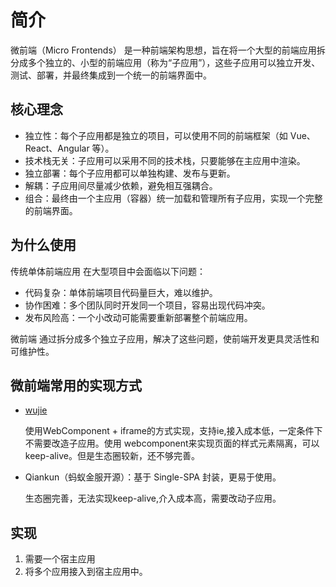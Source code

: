 # 简介

微前端（Micro Frontends） 是一种前端架构思想，旨在将一个大型的前端应用拆分成多个独立的、小型的前端应用（称为“子应用”），这些子应用可以独立开发、测试、部署，并最终集成到一个统一的前端界面中。

## 核心理念

- 独立性：每个子应用都是独立的项目，可以使用不同的前端框架（如 Vue、React、Angular 等）。
- 技术栈无关：子应用可以采用不同的技术栈，只要能够在主应用中渲染。
- 独立部署：每个子应用都可以单独构建、发布与更新。
- 解耦：子应用间尽量减少依赖，避免相互强耦合。
- 组合：最终由一个主应用（容器）统一加载和管理所有子应用，实现一个完整的前端界面。

## 为什么使用

传统单体前端应用 在大型项目中会面临以下问题：

- 代码复杂：单体前端项目代码量巨大，难以维护。
- 协作困难：多个团队同时开发同一个项目，容易出现代码冲突。
- 发布风险高：一个小改动可能需要重新部署整个前端应用。
  
微前端 通过拆分成多个独立子应用，解决了这些问题，使前端开发更具灵活性和可维护性。

## 微前端常用的实现方式

- [wujie](https://wujie-micro.github.io/doc/guide/)
  
  使用WebComponent + iframe的方式实现，支持ie,接入成本低，一定条件下不需要改造子应用。使用  webcomponent来实现页面的样式元素隔离，可以keep-alive。但是生态圈较新，还不够完善。

- Qiankun（蚂蚁金服开源）：基于 Single-SPA 封装，更易于使用。

    生态圈完善，无法实现keep-alive,介入成本高，需要改动子应用。

## 实现

1. 需要一个宿主应用
2. 将多个应用接入到宿主应用中。